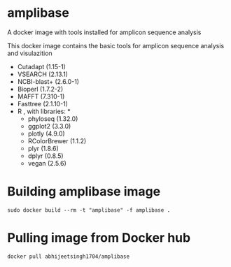 # amplibase
A docker image with tools installed for amplicon sequence analysis

This docker image contains the basic tools for amplicon sequence analysis and visulazition

   - Cutadapt (1.15-1)
   - VSEARCH (2.13.1)
   - NCBI-blast+ (2.6.0-1)
   - Bioperl (1.7.2-2)
   - MAFFT (7.310-1)
   - Fasttree (2.1.10-1)
   - R , with libraries: *
      * phyloseq (1.32.0) 
      * ggplot2 (3.3.0) 
      * plotly (4.9.0) 
      * RColorBrewer (1.1.2) 
      * plyr (1.8.6) 
      * dplyr (0.8.5) 
      * vegan (2.5.6)


# Building amplibase image
`
sudo docker build --rm -t "amplibase" -f amplibase .
`

# Pulling image from Docker hub
`docker pull abhijeetsingh1704/amplibase`
